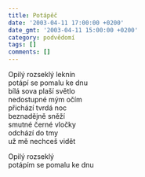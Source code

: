 ```yaml
---
title: Potápěč
date: '2003-04-11 17:00:00 +0200'
date_gmt: '2003-04-11 15:00:00 +0200'
category: podvědomí
tags: []
comments: []
---
```


<p>Opilý rozseklý leknín<br>potápí se pomalu ke dnu<br>bílá sova plaší světlo<br>nedostupné mým očím<br>přichází tvrdá noc<br>beznadějně sněží<br>smutné černé vločky<br>odchází do tmy<br>už mě nechceš vidět</p>
<p>Opilý rozseklý<br>potápím se pomalu ke dnu</p>
